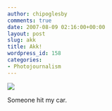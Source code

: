 ```yaml
---
author: chipoglesby
comments: true
date: 2007-08-09 02:16:00+00:00
layout: post
slug: akk
title: Akk!
wordpress_id: 158
categories:
- Photojournalism
---
```


[![](http://bp1.blogger.com/_GlcbreYSTwI/Rrp5Cz1Oz6I/AAAAAAAAAG8/-hm-1wXVjnE/s320/0808072020a-703249.jpg)](http://bp1.blogger.com/_GlcbreYSTwI/Rrp5Cz1Oz6I/AAAAAAAAAG8/-hm-1wXVjnE/s1600-h/0808072020a-703249.jpg)

Someone hit my car.
